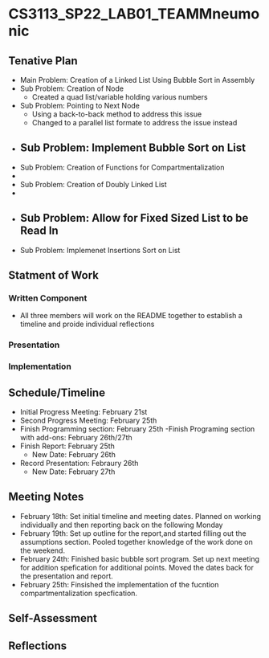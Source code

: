 # CS3113_SP22_LAB01_TEAMMneumonic

## Tenative Plan 
-  Main Problem: Creation of a Linked List Using Bubble Sort in Assembly 
-  Sub Problem: Creation of Node
   - Created a quad list/variable holding various numbers
-  Sub Problem: Pointing to Next Node
   -  Using a back-to-back method to address this issue
   -   Changed to a parallel list formate to address the issue instead
-  Sub Problem: Implement Bubble Sort on List
   - 
- Sub Problem: Creation of Functions for Compartmentalization
 -  
- Sub Problem: Creation of Doubly Linked List
 - 
- Sub Problem: Allow for Fixed Sized List to be Read In 
   -
- Sub Problem: Implemenet Insertions Sort on List 




## Statment of Work 

### Written Component
-  All three members will work on the README together to establish a timeline and proide individual reflections
### Presentation

### Implementation

## Schedule/Timeline 
-  Initial Progress Meeting: February 21st
-  Second Progress Meeting: February 25th
-  Finish Programming section: February 25th
   -Finish Programing section with add-ons: February 26th/27th
-  Finish Report: February 25th
   - New Date: February 26th 
-  Record Presentation: Febraury 26th
   - New Date: February 27th 
 
## Meeting Notes
-  February 18th: Set initial timeline and meeting dates. Planned on working individually and then reporting back on the following Monday 
-  February 19th: Set up outline for the report,and started filling out the assumptions section. Pooled together knowledge of the work done on the weekend.
-  February 24th: Finished basic bubble sort program. Set up next meeting for addition spefication for additional points. Moved the dates back for the presentation and report.
-  February 25th: Finsished the implementation of the fucntion compartmentalization specfication.  
 
 ## Self-Assessment 
 
 ## Reflections
 
   
